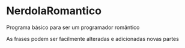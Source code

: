 # NerdolaRomantico
Programa básico para ser um programador romântico

As frases podem ser facilmente alteradas e adicionadas novas partes
